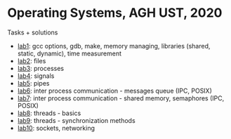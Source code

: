 # Operating Systems, AGH UST, 2020
Tasks + solutions

* [lab1](./cw01): gcc options, gdb, make, memory managing, libraries (shared, static, dynamic), time measurement
* [lab2](./cw02): files
* [lab3](./cw03): processes
* [lab4](./cw04): signals
* [lab5](./cw05): pipes
* [lab6](./cw06): inter process communication - messages queue (IPC, POSIX)
* [lab7](./cw07): inter process communication - shared memory, semaphores (IPC, POSIX)
* [lab8](./cw08): threads - basics
* [lab9](./cw09): threads - synchronization methods
* [lab10](./cw10): sockets, networking
